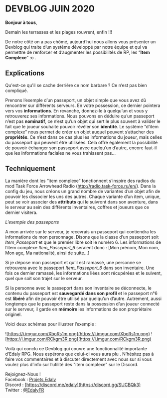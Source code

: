 # DEVBLOG JUIN 2020

**Bonjour à tous**, 

Demain les terrasses et les plages rouvrent, enfin !!!

De notre côté on a pas chômé, aujourd’hui nous allons vous présenter un  Devblog qui traite d’un système développé par notre équipe et qui va permettre de renforcer et d’augmenter les possibilités de RP,  les “**Item Complexe**” :o .


## Explications
Qu'est-ce qu'il se cache derrière ce nom barbare ? Ce n’est pas bien compliqué.

Prenons l’exemple d’un passeport, un objet simple que vous avez dû rencontrer sur différents serveurs. 
En votre possession, ce dernier pointera vers vos **informations**. En revanche, donnez-le à quelqu’un et vous y retrouverez ses informations. Nous pouvons en déduire qu’un passeport n’est pas **nominatif**, ce n’est qu’un objet qui sert le plus souvent à valider le fait que le joueur souhaite pouvoir révéler son **identité**.
Le système “d’item complexe” nous permet de créer un objet auquel peuvent s’attacher des **propriétés**. Ce n’est dans ce cas plus les informations du joueur, mais celles du passeport qui peuvent être utilisées. Cela offre également la possibilité de pouvoir échanger son passeport avec quelqu’un d’autre, encore faut-il que les informations faciales ne vous trahissent pas…

## Techniquement
La manière dont les “item complexe” fonctionnent s’inspire des radios du mod Task Force Arrowhead Radio (http://radio.task-force.ru/en/). 
Dans la config du jeu, nous créons un grand nombre de variantes d’un objet afin de pouvoir les dissocier les uns des autres. Chaque variante d’un item, unique, peut se voir associer des **attributs** qui le suivront dans son aventure, dans le serveur au sein des différents inventaires, coffres et joueurs que ce dernier visitera.

*L’exemple des passeports*

A mon arrivée sur le serveur, je recevrais un passeport qui contiendra les informations de mon personnage. Disons que la classe d’un passeport soit *Item_Passeport* et que le premier libre soit le numéro 6.
Les informations de l’item complexe *Item_Passeport_6* seraient donc : [Mon prénom, Mon nom, Mon age, Ma nationalité, ainsi de suite...]

Si je dépose mon passeport et qu’il est ramassé, une personne se retrouvera avec le passeport *Item_Passeport_6* dans son inventaire. Une fois ce dernier ramassé, les informations liées sont récupérées et le suivent, quel que soit son trajet sur le serveur.

Si la personne avec le passeport dans son inventaire se déconnecte, le contenu du passeport est **sauvegardé dans son profil** et le passeport n°6 est **libéré** afin de pouvoir être utilisé par quelqu’un d’autre. Autrement, aussi longtemps que le passeport reste dans la possession d’un joueur connecté sur le serveur, il garde en **mémoire** les informations de son propriétaire originel.

Voici deux schémas pour illustrer l’exemple :  

![https://i.imgur.com/XboRs1m.png](https://i.imgur.com/XboRs1m.png)
![https://i.imgur.com/RCkgm3R.png](https://i.imgur.com/RCkgm3R.png)


Voilà qui conclu ce Devblog qui couvre une fonctionnalité importante d’Edaly RPG.
Nous espérons que celui-ci vous aura plu .
N’hésitez pas à faire vos commentaires et à discuter directement avec nous sur si vous voulez plus d’info sur l’utilité des "item complexe" sur le Discord.

Rejoignez-Nous !  
Facebook : [Projets Edaly](https://www.facebook.com/Projets-Edaly-216092102257899/)  
Discord : [https://discord.me/edaly](https://discord.gg/SUCBQk3)  
Twitter : [@EdalyFR](https://twitter.com/EdalyFR)
